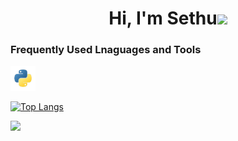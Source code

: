 <div align="center">
 <h1> Hi, I'm Sethu<img src="https://media.giphy.com/media/hvRJCLFzcasrR4ia7z/giphy.gif" width="35px"></h1>
</div>




### Frequently Used Lnaguages and Tools
<code><img height="40" src="https://raw.githubusercontent.com/github/explore/5c058a388828bb5fde0bcafd4bc867b5bb3f26f3/topics/python/python.png"></code>


[![Top Langs](https://github-readme-stats.vercel.app/api/top-langs/?username=fadh1l&layout=compact&theme=tokyonight)](https://github.com/anuraghazra/github-readme-stats)

![](https://komarev.com/ghpvc/?username=Chatakk&label=PROFILE+VIEWS)


